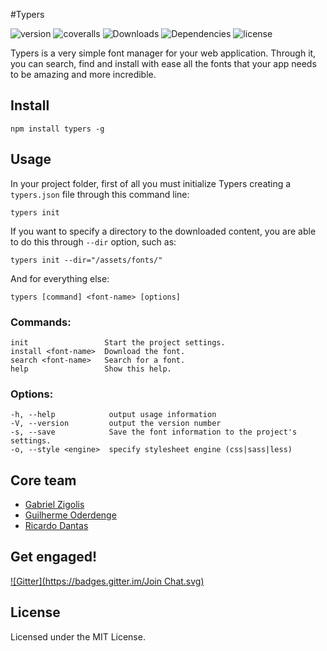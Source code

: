#Typers

![version](http://img.shields.io/npm/v/typers.svg?style=flat)
![coveralls](http://img.shields.io/coveralls/typers/typers.svg?style=flat)
![Downloads](http://img.shields.io/npm/dm/typers.svg?style=flat)
![Dependencies](https://david-dm.org/typers/typers.svg?style=flat)
![license](http://img.shields.io/npm/l/typers.svg?style=flat)


Typers is a very simple font manager for your web application. Through it, you can search, find and install with ease all the fonts that your app needs to be amazing and more incredible.


## Install

    npm install typers -g

## Usage

In your project folder, first of all you must initialize Typers creating a `typers.json` file through this command line:

    typers init

If you want to specify a directory to the downloaded content, you are able
to do this through `--dir` option, such as:

    typers init --dir="/assets/fonts/"

And for everything else:

    typers [command] <font-name> [options]

### Commands:

    init                 Start the project settings.
    install <font-name>  Download the font.
    search <font-name>   Search for a font.
    help                 Show this help.

### Options:

    -h, --help            output usage information
    -V, --version         output the version number
    -s, --save            Save the font information to the project's settings.
    -o, --style <engine>  specify stylesheet engine (css|sass|less)

## Core team

* [Gabriel Zigolis](http://twitter.com/zigolis)
* [Guilherme Oderdenge](http://twitter.com/chiefgui)
* [Ricardo Dantas](http://twitter.com/ricardodantas)

## Get engaged!
[![Gitter](https://badges.gitter.im/Join Chat.svg)](https://gitter.im/typers/typers?utm_source=badge&utm_medium=badge&utm_campaign=pr-badge&utm_content=badge)

## License

Licensed under the MIT License.
